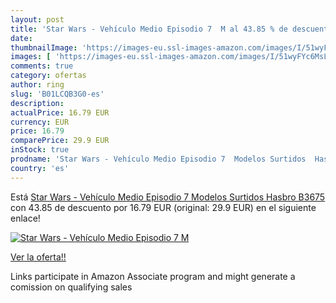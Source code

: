 ```yaml
---
layout: post
title: 'Star Wars - Vehículo Medio Episodio 7  M al 43.85 % de descuento'
date: 
thumbnailImage: 'https://images-eu.ssl-images-amazon.com/images/I/51wyFYc6MsL._SL200_.jpg'
images: [ 'https://images-eu.ssl-images-amazon.com/images/I/51wyFYc6MsL._SL200_.jpg' ]
comments: true
category: ofertas
author: ring
slug: 'B01LCQB3G0-es'
description:
actualPrice: 16.79 EUR
currency: EUR
price: 16.79
comparePrice: 29.9 EUR
inStock: true
prodname: 'Star Wars - Vehículo Medio Episodio 7  Modelos Surtidos  Hasbro B3675 '
country: 'es'
---
```


Está [Star Wars - Vehículo Medio Episodio 7  Modelos Surtidos  Hasbro B3675 ](https://www.amazon.es/dp/B01LCQB3G0/?tag=tolees-21) con 43.85 de descuento por 16.79 EUR (original: 29.9 EUR) en el siguiente enlace!

[![Star Wars - Vehículo Medio Episodio 7  M](https://images-eu.ssl-images-amazon.com/images/I/51wyFYc6MsL._SL200_.jpg)](https://www.amazon.es/dp/B01LCQB3G0/?tag=tolees-21)

[Ver la oferta!!](https://www.amazon.es/dp/B01LCQB3G0/?tag=tolees-21)

Links participate in Amazon Associate program and might generate a comission on qualifying sales



